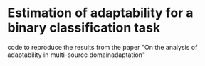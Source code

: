 # Estimation of adaptability for a binary classification task
code to reproduce the results from the paper "On the analysis of adaptability in multi-source domainadaptation"
